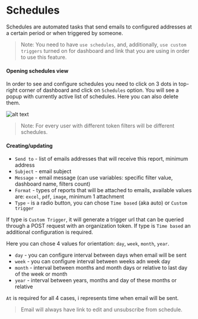 # Schedules

Schedules are automated tasks that send emails to configured addresses at a certain period or when triggered by someone.

> Note: You need to have `use schedules`, and, additionally, `use custom triggers` turned on for dashboard and link that you are using in order to use this feature.

#### Opening schedules view

In order to see and configure schedules you need to click on 3 dots in top-right corner of dashboard and click on `Schedules` option. You will see a popup with currently active list of schedules. Here you can also delete them.

![alt text](/schedules-list.png)

> Note: For every user with different token filters will be different schedules.

#### Creating/updating

* `Send to` - list of emails addresses that will receive this report, minimum address
* `Subject` - email subject
* `Message` - email message (can use variables: specific filter value, dashboard name, filters count)
* `Format` - types of reports that will be attached to emails, available values are: `excel`, `pdf`, `image`, minimum 1 attachment
* `Type` - is a radio button, you can chose `Time based` (aka auto) or `Custom trigger`

If type is `Custom Trigger`, it will generate a trigger url that can be queried through a POST request with an organization token. If type is `Time based` an additional configuration is required.


Here you can chose 4 values for orientation: `day`, `week`, `month`, `year`.

* `day` - you can configure interval between days when email will be sent
* `week` - you can configure interval between weeks adn week day
* `month` - interval between months and month days or relative to last day of the week or month 
* `year` - interval between years, months and day of these months or relative

`At` is  required for all 4 cases, i represents time when email will be sent.

> Email will always have link to edit and unsubscribe from schedule.